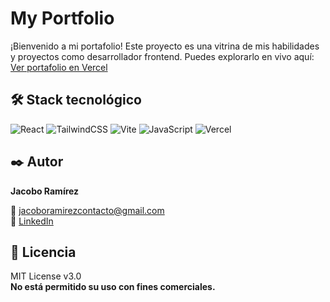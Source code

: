 # My Portfolio

¡Bienvenido a mi portafolio! Este proyecto es una vitrina de mis habilidades y proyectos como desarrollador frontend. Puedes explorarlo en vivo aquí:
[Ver portafolio en Vercel](https://my-portfolio-git-main-juan-ramirezs-projects-4dd7f1e5.vercel.app/)

## 🛠 Stack tecnológico

  ![React](https://img.shields.io/badge/React-20232A?style=for-the-badge&logo=react&logoColor=61DAFB)
  ![TailwindCSS](https://img.shields.io/badge/Tailwind_CSS-38B2AC?style=for-the-badge&logo=tailwind-css&logoColor=white)
  ![Vite](https://img.shields.io/badge/Vite-B73BFE?style=for-the-badge&logo=vite&logoColor=FFD62E)
  ![JavaScript](https://img.shields.io/badge/JavaScript-F7DF1E?style=for-the-badge&logo=javascript&logoColor=black)
  ![Vercel](https://img.shields.io/badge/Vercel-000000?style=for-the-badge&logo=vercel&logoColor=white)

## ✒️ Autor
**Jacobo Ramírez**

📧 [jacoboramirezcontacto@gmail.com](mailto:jacoboramirezcontacto@gmail.com)  
💼 [LinkedIn](https://www.linkedin.com/in/jacobo-ramírez-a9028935b)  

## 📄 Licencia

MIT License v3.0  
**No está permitido su uso con fines comerciales.**
